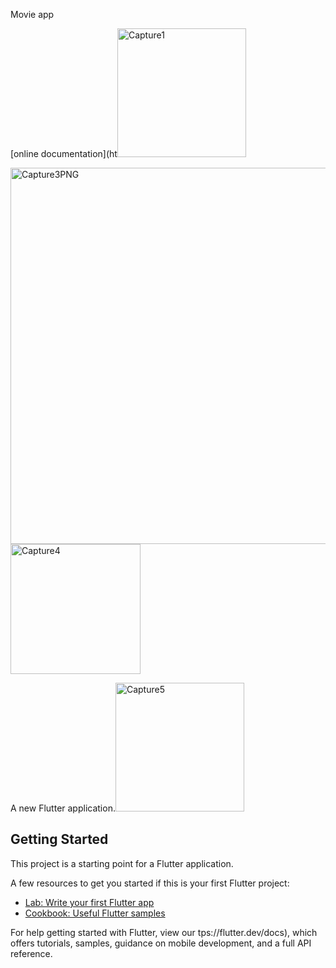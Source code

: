 Movie app

[online documentation](ht<img width="206" alt="Capture1" src="https://user-images.githubusercontent.com/62427228/154121218-d3c7465f-bc78-4221-82fe-cdcbae715a36.PNG">

<img width="602" alt="Capture3PNG" src="https://user-images.githubusercontent.com/62427228/154122102-0d017eda-10f0-4fc7-9015-041240164b27.PNG">

<img width="208" alt="Capture4" src="https://user-images.githubusercontent.com/62427228/154122078-811afc2a-82ee-43ea-8830-63a8aea98689.PNG">

A new Flutter application.<img width="206" alt="Capture5" src="https://user-images.githubusercontent.com/62427228/154122117-4e2e6eef-dbfa-4b70-b90e-9d36789a7778.PNG">


## Getting Started

This project is a starting point for a Flutter application.

A few resources to get you started if this is your first Flutter project:

- [Lab: Write your first Flutter app](https://flutter.dev/docs/get-started/codelab)
- [Cookbook: Useful Flutter samples](https://flutter.dev/docs/cookbook)

For help getting started with Flutter, view our
tps://flutter.dev/docs), which offers tutorials,
samples, guidance on mobile development, and a full API reference.

